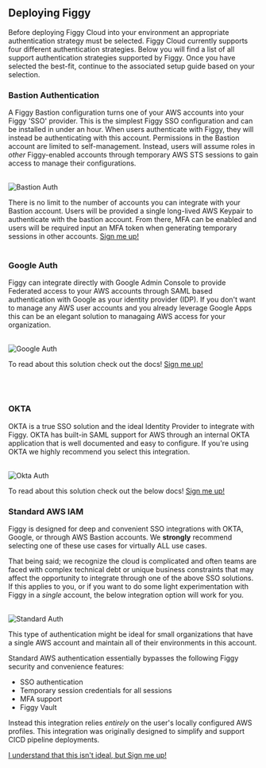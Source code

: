 ## Deploying Figgy

Before deploying Figgy Cloud into your environment an appropriate authentication strategy must be selected. Figgy Cloud currently
supports four different authentication strategies. Below you will find a list of all support authentication strategies 
supported by Figgy. Once you have selected the best-fit, continue to the associated setup guide based on your selection.

### Bastion Authentication

A Figgy Bastion configuration turns one of your AWS accounts into your Figgy 'SSO' provider. This is the simplest Figgy SSO
configuration and can be installed in under an hour. When users authenticate with Figgy, they will instead be authenticating with this account.
Permissions in the Bastion account are limited to self-management. Instead, users will assume roles in _other_ Figgy-enabled 
accounts through temporary AWS STS sessions to gain access to manage their configurations.

<br/>![Bastion Auth](/images/deployment/bastion-auth-2.png)<br/>

There is no limit to the number of accounts you can integrate with your Bastion account. Users will be provided
a single long-lived AWS Keypair to authenticate with the bastion account. From there, MFA can be enabled and users
will be required input an MFA token when generating temporary sessions in other accounts.
[Sign me up!](/manual/figgy-cloud/bastion/)
<br/>
<br/>



### Google Auth

Figgy can integrate directly with Google Admin Console to provide Federated access to your AWS accounts through 
SAML based authentication with Google as your identity provider (IDP). If you don't want to manage any AWS user accounts
and you already leverage Google Apps this can be an elegant solution to managaing AWS access for your organization. 

<br/>![Google Auth](/images/deployment/google-sso-2.png)<br/>

To read about this solution check out the docs! [Sign me up!](/manual/figgy-cloud/google/)

<br/>
<br/>

### OKTA

OKTA is a true SSO solution and the ideal Identity Provider to integrate with Figgy. OKTA has built-in SAML support 
for AWS through an internal OKTA application that is well documented and easy to configure. If you're using OKTA we 
highly recommend you select this integration.

<br/>![Okta Auth](/images/deployment/okta-sso-2.png)<br/>

To read about this solution check out the below docs!
[Sign me up!](/manual/figgy-cloud/okta/)


### Standard AWS IAM

Figgy is designed for deep and convenient SSO integrations with OKTA, Google, or through AWS Bastion accounts. 
We **strongly** recommend selecting one of these use cases for virtually ALL use cases. 

That being said; we recognize the cloud is complicated and often teams are faced with complex technical debt or unique business 
constraints that may affect the opportunity to integrate through one of the above SSO solutions. If this applies to you, 
or if you want to do some light experimentation with Figgy in a _single_ account, the below integration option will work for you.

<br/>![Standard Auth](/images/deployment/figgy-standard.png)<br/>


This type of authentication might be ideal for small organizations that have a single AWS account and maintain all of 
their environments in this account. 

Standard AWS authentication essentially bypasses the following Figgy security and convenience features:

- SSO authentication
- Temporary session credentials for all sessions
- MFA support
- Figgy Vault

Instead this integration relies *entirely* on the user's locally configured AWS profiles. This integration was originally
designed to simplify and support CICD pipeline deployments. 

[I understand that this isn't ideal, but Sign me up!](/manual/figgy-cloud/standard/)

